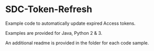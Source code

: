 # SDC-Token-Refresh
Example code to automatically update expired Access tokens.

Examples are provided for Java, Python 2 & 3.

An additional readme is provided in the folder for each code sample.
